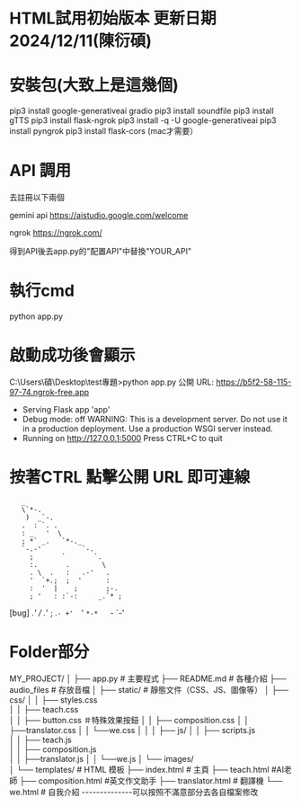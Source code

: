 # HTML試用初始版本 更新日期2024/12/11(陳衍碩)
# 安裝包(大致上是這幾個)

pip3 install google-generativeai gradio
pip3 install soundfile
pip3 install gTTS
pip3 install flask-ngrok
pip3 install -q -U google-generativeai
pip3 install pyngrok
pip3 install flask-cors  (mac才需要）

# API 調用

去註冊以下兩個

gemini api
https://aistudio.google.com/welcome

ngrok
https://ngrok.com/

得到API後去app.py的"配置API"中替換"YOUR_API"

# 執行cmd 

python app.py

# 啟動成功後會顯示

C:\Users\碩\Desktop\test專題>python app.py
公開 URL: https://b5f2-58-115-97-74.ngrok-free.app
 * Serving Flask app 'app'
 * Debug mode: off
WARNING: This is a development server. Do not use it in a production deployment. Use a production WSGI server instead.
 * Running on http://127.0.0.1:5000
Press CTRL+C to quit

# 按著CTRL 點擊公開 URL 即可連線

       _                        
       \`*-.                    
        )  _`-.                 
       .  : `. .                
       : _   '  \               
       ; *` _.   `*-._          
       `-.-'          `-.       
         ;       `       `.     
         :.       .        \    
         . \  .   :   .-'   .   
         '  `+.;  ;  '      :   
         :  '  |    ;       ;-. 
         ; '   : :`-:     _.`* ;
[bug] .*' /  .*' ; .*`- +'  `*' 
      `*-*   `*-*  `*-*'



# Folder部分

MY_PROJECT/
│
├── app.py                # 主要程式
├── README.md             # 各種介紹
├── audio_files           # 存放音檔
│
├── static/               # 靜態文件（CSS、JS、圖像等）
│   ├── css/
│   │   ├── styles.css    
│   │   ├── teach.css    
│   │   ├── button.css   ＃特殊效果按鈕
│   │   ├── composition.css 
│   │   ├──translator.css
│   │   └──we.css
│   │
│   ├── js/
│   │   ├── scripts.js    
│   │   ├── teach.js  
│   │   ├── composition.js     
│   │   ├──translator.js
│   │   └──we.js
│   └── images/           
│
└── templates/            # HTML 模板
    ├── index.html        # 主頁
    ├── teach.html        #AI老師
    ├── composition.html  #英文作文助手
    ├── translator.html   # 翻譯機
    └── we.html           # 自我介紹      --------------可以按照不滿意部分去各自檔案修改
